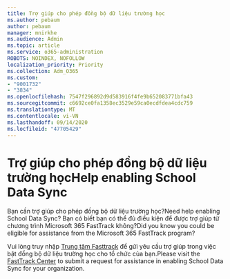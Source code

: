 ```yaml
---
title: Trợ giúp cho phép đồng bộ dữ liệu trường học
ms.author: pebaum
author: pebaum
manager: mnirkhe
ms.audience: Admin
ms.topic: article
ms.service: o365-administration
ROBOTS: NOINDEX, NOFOLLOW
localization_priority: Priority
ms.collection: Adm_O365
ms.custom:
- "9001732"
- "3834"
ms.openlocfilehash: 7547f296892d9d583916f4fe9b652083771bfa43
ms.sourcegitcommit: c6692ce0fa1358ec3529e59ca0ecdfdea4cdc759
ms.translationtype: MT
ms.contentlocale: vi-VN
ms.lasthandoff: 09/14/2020
ms.locfileid: "47705429"
---
```

# <a name="help-enabling-school-data-sync"></a><span data-ttu-id="71051-102">Trợ giúp cho phép đồng bộ dữ liệu trường học</span><span class="sxs-lookup"><span data-stu-id="71051-102">Help enabling School Data Sync</span></span>

<span data-ttu-id="71051-103">Bạn cần trợ giúp cho phép đồng bộ dữ liệu trường học?</span><span class="sxs-lookup"><span data-stu-id="71051-103">Need help enabling School Data Sync?</span></span> <span data-ttu-id="71051-104">Bạn có biết bạn có thể đủ điều kiện để được trợ giúp từ chương trình Microsoft 365 FastTrack không?</span><span class="sxs-lookup"><span data-stu-id="71051-104">Did you know you could be eligible for assistance from the Microsoft 365 FastTrack program?</span></span>

<span data-ttu-id="71051-105">Vui lòng truy nhập [Trung tâm Fasttrack](https://www.microsoft.com/fasttrack) để gửi yêu cầu trợ giúp trong việc bật đồng bộ dữ liệu trường học cho tổ chức của bạn.</span><span class="sxs-lookup"><span data-stu-id="71051-105">Please visit the [FastTrack Center](https://www.microsoft.com/fasttrack) to submit a request for assistance in enabling School Data Sync for your organization.</span></span>
